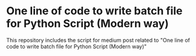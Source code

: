 # One line of code to write batch file for Python Script (Modern way)
This repository includes the script for medium post related to "One line of code to write batch file for Python Script (Modern way)"

